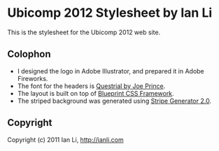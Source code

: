 Ubicomp 2012 Stylesheet by Ian Li
=================================

This is the stylesheet for the Ubicomp 2012 web site.

Colophon
--------

- I designed the logo in Adobe Illustrator, and prepared it in Adobe Fireworks.
- The font for the headers is [Questrial by Joe Prince](http://www.google.com/webfonts/specimen/Questrial).
- The layout is built on top of [Blueprint CSS Framework](http://blueprintcss.org/).
- The striped background was generated using [Stripe Generator 2.0](http://www.stripegenerator.com/).

Copyright
---------

Copyright (c) 2011 Ian Li, http://ianli.com